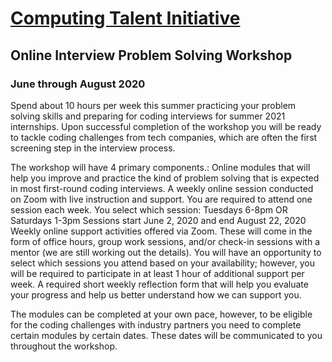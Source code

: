 # [Computing Talent Initiative](https://computingtalentinitiative.org/)

## Online Interview Problem Solving Workshop
### June through August 2020


Spend about 10 hours per week this summer practicing your problem solving skills and preparing for coding interviews for summer 2021 internships. Upon successful completion of the workshop you will be ready to tackle coding challenges from tech companies, which are often the first screening step in the interview process.

The workshop will have 4 primary components.:
Online modules that will help you improve and practice the kind of problem solving that is expected in most first-round coding interviews.
A weekly online session conducted on Zoom with live instruction and support. You are required to attend one session each week.
You select which session: Tuesdays 6-8pm OR Saturdays 1-3pm
Sessions start June 2, 2020 and end August 22, 2020
Weekly online support activities offered via Zoom. These will come in the form of office hours, group work sessions, and/or check-in sessions with a mentor (we are still working out the details). You will have an opportunity to select which sessions you attend based on your availability; however, you will be required to participate in at least 1 hour of additional support per week.
A required short weekly reflection form that will help you evaluate your progress and help us better understand how we can support you.

The modules can be completed at your own pace, however, to be eligible for the coding challenges with industry partners you need to complete certain modules by certain dates. These dates will be communicated to you throughout the workshop.
